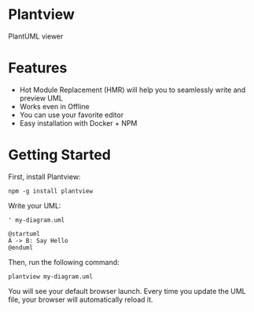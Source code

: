 # Plantview

PlantUML viewer

# Features

- Hot Module Replacement (HMR) will help you to seamlessly write and preview UML
- Works even in Offline
- You can use your favorite editor
- Easy installation with Docker + NPM

# Getting Started

First, install Plantview:

```
npm -g install plantview
```

Write your UML:

```plantuml
' my-diagram.uml

@startuml
A -> B: Say Hello
@enduml
```

Then, run the following command:

```
plantview my-diagram.uml
```

You will see your default browser launch. Every time you update the UML file, your browser will automatically reload it.
